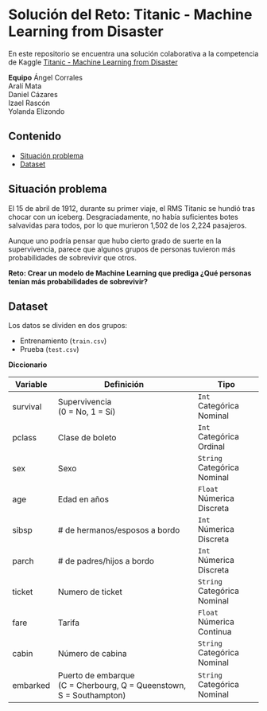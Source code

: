 # Solución del Reto: Titanic - Machine Learning from Disaster

En este repositorio se encuentra una solución colaborativa a la competencia de Kaggle [Titanic - Machine Learning from Disaster](#https://www.kaggle.com/c/titanic)

**Equipo**
Ángel Corrales<br>
Aralí Mata<br>
Daniel Cázares<br>
Izael Rascón<br>
Yolanda Elizondo

## Contenido
<!-- no toc -->
- [Situación problema](#situación-problema)
- [Dataset](#dataset)

## Situación problema

El 15 de abril de 1912, durante su primer viaje, el RMS Titanic se hundió tras chocar con un iceberg. Desgraciadamente, no había suficientes botes salvavidas para todos, por lo que murieron 1,502 de los 2,224 pasajeros.

Aunque uno podría pensar que hubo cierto grado de suerte en la supervivencia,  parece que algunos grupos de personas tuvieron más probabilidades de sobrevivir que otros.

**Reto: Crear un modelo de Machine Learning que prediga ¿Qué personas tenían más probabilidades de sobrevivir?**

## Dataset

Los datos se dividen en dos grupos:
* Entrenamiento (`train.csv`)
* Prueba (`test.csv`)

**Diccionario**

Variable | Definición | Tipo
--- | --- | ---
survival | Supervivencia <br>(0 = No, 1 = Sí) | `Int` <br> Categórica Nominal
pclass | Clase de boleto | `Int` <br> Categórica Ordinal
sex | Sexo | `String` <br> Categórica Nominal
age | Edad en años | `Float` <br> Númerica Discreta
sibsp | # de hermanos/esposos a bordo | `Int` <br> Númerica Discreta 
parch | # de padres/hijos a bordo | `Int` <br> Númerica Discreta 
ticket | Numero de ticket | `String` <br> Categórica Nominal
fare | Tarifa | `Float` <br> Númerica Continua
cabin | Número de cabina | `String` <br> Categórica Nominal
embarked | Puerto de embarque <br> (C = Cherbourg, Q = Queenstown, S = Southampton) | `String` <br> Categórica Nominal